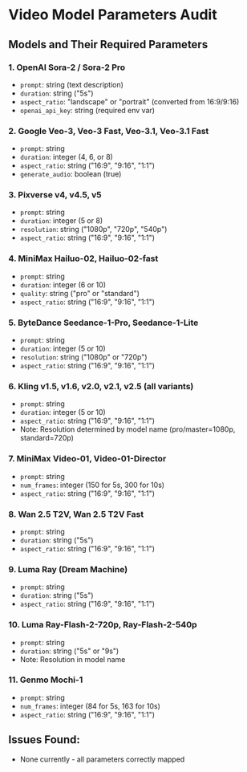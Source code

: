 # Video Model Parameters Audit

## Models and Their Required Parameters

### 1. OpenAI Sora-2 / Sora-2 Pro
- `prompt`: string (text description)
- `duration`: string ("5s")
- `aspect_ratio`: "landscape" or "portrait" (converted from 16:9/9:16)
- `openai_api_key`: string (required env var)

### 2. Google Veo-3, Veo-3 Fast, Veo-3.1, Veo-3.1 Fast
- `prompt`: string
- `duration`: integer (4, 6, or 8)
- `aspect_ratio`: string ("16:9", "9:16", "1:1")
- `generate_audio`: boolean (true)

### 3. Pixverse v4, v4.5, v5
- `prompt`: string
- `duration`: integer (5 or 8)
- `resolution`: string ("1080p", "720p", "540p")
- `aspect_ratio`: string ("16:9", "9:16", "1:1")

### 4. MiniMax Hailuo-02, Hailuo-02-fast
- `prompt`: string
- `duration`: integer (6 or 10)
- `quality`: string ("pro" or "standard")
- `aspect_ratio`: string ("16:9", "9:16", "1:1")

### 5. ByteDance Seedance-1-Pro, Seedance-1-Lite
- `prompt`: string
- `duration`: integer (5 or 10)
- `resolution`: string ("1080p" or "720p")
- `aspect_ratio`: string ("16:9", "9:16", "1:1")

### 6. Kling v1.5, v1.6, v2.0, v2.1, v2.5 (all variants)
- `prompt`: string
- `duration`: integer (5 or 10)
- `aspect_ratio`: string ("16:9", "9:16", "1:1")
- Note: Resolution determined by model name (pro/master=1080p, standard=720p)

### 7. MiniMax Video-01, Video-01-Director
- `prompt`: string
- `num_frames`: integer (150 for 5s, 300 for 10s)
- `aspect_ratio`: string ("16:9", "9:16", "1:1")

### 8. Wan 2.5 T2V, Wan 2.5 T2V Fast
- `prompt`: string
- `duration`: string ("5s")
- `aspect_ratio`: string ("16:9", "9:16", "1:1")

### 9. Luma Ray (Dream Machine)
- `prompt`: string
- `duration`: string ("5s")
- `aspect_ratio`: string ("16:9", "9:16", "1:1")

### 10. Luma Ray-Flash-2-720p, Ray-Flash-2-540p
- `prompt`: string
- `duration`: string ("5s" or "9s")
- Note: Resolution in model name

### 11. Genmo Mochi-1
- `prompt`: string
- `num_frames`: integer (84 for 5s, 163 for 10s)
- `aspect_ratio`: string ("16:9", "9:16", "1:1")

## Issues Found:
- None currently - all parameters correctly mapped

